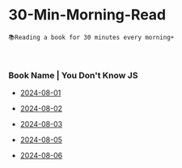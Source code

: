 # 30-Min-Morning-Read

```
📚Reading a book for 30 minutes every morning☀️
```

<br />

### Book Name | You Don't Know JS

- [2024-08-01](https://github.com/mireyhgnay/30-Min-Morning-Read/blob/main/You%20Don't%20Know%20JS/2024-08-01.md)

- [2024-08-02](https://github.com/mireyhgnay/30-Min-Morning-Read/blob/main/You%20Don't%20Know%20JS/2024-08-02.md)

- [2024-08-03](https://github.com/mireyhgnay/30-Min-Morning-Read/blob/main/You%20Don't%20Know%20JS/2024-08-03.md)

- [2024-08-05](https://github.com/mireyhgnay/30-Min-Morning-Read/blob/main/You%20Don't%20Know%20JS/2024-08-05.md)

- [2024-08-06](https://github.com/mireyhgnay/30-Min-Morning-Read/blob/main/You%20Don't%20Know%20JS/2024-08-06.md)